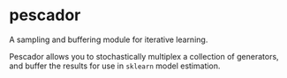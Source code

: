 pescador
========

A sampling and buffering module for iterative learning.

Pescador allows you to stochastically multiplex a collection of generators, and buffer the results for use in
`sklearn` model estimation.
